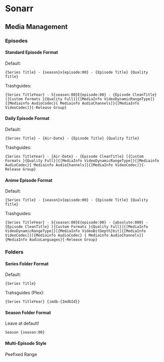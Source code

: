 # Sonarr

## Media Management

### Episodes

#### Standard Episode Format

Default:

```
{Series Title} - {season}x{episode:00} - {Episode Title} {Quality Title}
```

Trashguides:

```
{Series TitleYear} - S{season:00}E{episode:00} - {Episode CleanTitle} [{Custom Formats }{Quality Full}]{[MediaInfo VideoDynamicRangeType]}{[Mediainfo AudioCodec}{ Mediainfo AudioChannels]}{[MediaInfo VideoCodec]}{-Release Group}
```

#### Daily Episode Format

Default:

```
{Series Title} - {Air-Date} - {Episode Title} {Quality Title}
```

Trashguides:

```
{Series TitleYear} - {Air-Date} - {Episode CleanTitle} [{Custom Formats }{Quality Full}]{[MediaInfo VideoDynamicRangeType]}{[Mediainfo AudioCodec}{ Mediainfo AudioChannels]}{[MediaInfo VideoCodec]}{-Release Group}
```

#### Anime Episode Format

Default:
```
{Series Title} - {season}x{episode:00} - {Episode Title} {Quality Title}
```

Trashguides:

```
{Series TitleYear} - S{season:00}E{episode:00} - {absolute:000} - {Episode CleanTitle} [{Custom Formats }{Quality Full}]{[MediaInfo VideoDynamicRangeType]}[{MediaInfo VideoBitDepth}bit]{[MediaInfo VideoCodec]}[{Mediainfo AudioCodec} { Mediainfo AudioChannels}]{MediaInfo AudioLanguages}{-Release Group}
```

### Folders

#### Series Folder Format

Default:
```
{Series Title}
```

Trahsguides (Plex):
```
{Series TitleYear} {imdb-{ImdbId}}
```

#### Season Folder Format

Leave at default!

```
Season {season:00}
```

#### Multi-Episode Style

Peefixed Range
